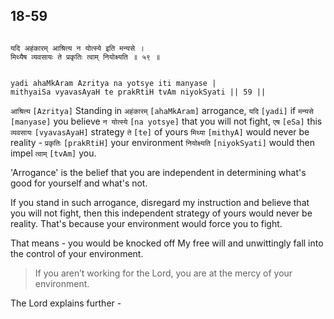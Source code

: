 ## 18-59


```shloka-sa

यदि अहंकारम् आश्रित्य न योत्स्ये इति मन्यसे ।
मिथ्यैष व्यवसायः ते प्रकृतिः त्वाम् नियोक्ष्यति ॥ ५९ ॥

```
```shloka-sa-hk

yadi ahaMkAram Azritya na yotsye iti manyase |
mithyaiSa vyavasAyaH te prakRtiH tvAm niyokSyati || 59 ||

```
`आश्रित्य` `[Azritya]` Standing in `अहंकारम्` `[ahaMkAram]` arrogance, `यदि` `[yadi]` if `मन्यसे` `[manyase]` you believe `न योत्स्ये` `[na yotsye]` that you will not fight, `एष` `[eSa]` this `व्यवसायः` `[vyavasAyaH]` strategy `ते` `[te]` of yours `मिथ्या` `[mithyA]` would never be reality - `प्रकृतिः` `[prakRtiH]` your environment `नियोक्ष्यति` `[niyokSyati]` would then impel `त्वाम्` `[tvAm]` you.

'Arrogance' is the belief that you are independent in determining what's good for yourself and what's not. 

If you stand in such arrogance, disregard my instruction and believe that you will not fight, then this independent strategy of yours would never be reality. That's because your environment would force you to fight. 

That means - you would be knocked off My free will and unwittingly fall into the control of your environment.



<a name='applnote_234'></a>
> If you aren’t working for the Lord, you are at the mercy of your environment.



The Lord explains further -


